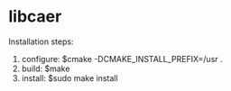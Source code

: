 # libcaer
Installation steps:
1) configure:
  $cmake -DCMAKE_INSTALL_PREFIX=/usr .
2) build:
  $make
3) install:
  $sudo make install
